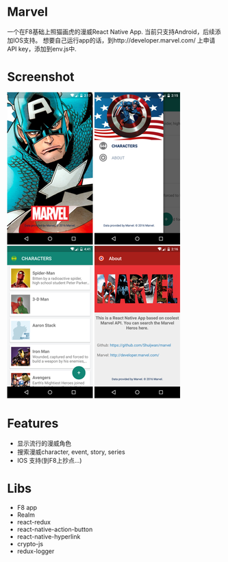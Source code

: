 # Marvel

一个在F8基础上照猫画虎的漫威React Native App. 当前只支持Android，后续添加IOS支持。
想要自己运行app的话，到http://developer.marvel.com/ 上申请API key，添加到env.js中.

# Screenshot
![alt tag](./screenshot/1.png)
![alt tag](./screenshot/2.png)
![alt tag](./screenshot/3.png)
![alt tag](./screenshot/4.png)

# Features
  - 显示流行的漫威角色
  - 搜索漫威character, event, story, series
  - IOS 支持(到F8上抄点...)

# Libs
  - F8 app
  - Realm
  - react-redux
  - react-native-action-button
  - react-native-hyperlink
  - crypto-js
  - redux-logger
  
